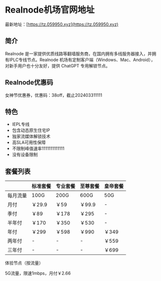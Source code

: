 # Realnode机场官网地址

最新地址：[https://tz.059950.xyz](https://tz.059950.xyz)

## 简介

Realnode 是一家提供优质线路等翻墙服务商，在国内拥有多线服务器接入，并拥有IPLC专线节点。Realnode 机场有定制客户端（Windows、Mac、Android），对新手用户也十分友好，提供 ChatGPT 专用解锁节点。

## Realnode优惠码

女神节优惠券，优惠码：38off，截止202403311111

## 特色

* IEPL专线
* 包含动态原生住宅IP
* 独家流媒体解锁技术
* 高SLA可用性保障
* 不限制峰值速率1111111111111
* 没有设备限制

## 套餐列表

||标准套餐|专业套餐|至尊套餐|皇帝套餐|
|----|----|----|----|----|
|每月流量|100G|200G|600G|50G|
|月付|￥29.9|￥59|￥99.9|-|
|季付|￥89|￥178|￥295|-|
|半年付|￥170|￥350|￥530|-|
|年付|￥299|￥598|￥990|￥349|
|两年付|-|-|-|￥559|
|三年付|-|-|-|￥699|

体验节点（按流量）

5G流量，限速1mbps，月付￥2.66
